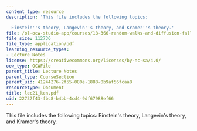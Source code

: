 ```yaml
---
content_type: resource
description: 'This file includes the following topics:

  Einstein''s theory, Langevin''s theory, and Kramer''s theory.'
file: /ol-ocw-studio-app/courses/18-366-random-walks-and-diffusion-fall-2006/22737f43fbc8b4bb4cd49df67988ef66_lec21_ken.pdf
file_size: 112736
file_type: application/pdf
learning_resource_types:
- Lecture Notes
license: https://creativecommons.org/licenses/by-nc-sa/4.0/
ocw_type: OCWFile
parent_title: Lecture Notes
parent_type: CourseSection
parent_uid: 41244276-2f55-080e-1888-0b9af56fcaa8
resourcetype: Document
title: lec21_ken.pdf
uid: 22737f43-fbc8-b4bb-4cd4-9df67988ef66
---
```

This file includes the following topics:
Einstein's theory, Langevin's theory, and Kramer's theory.